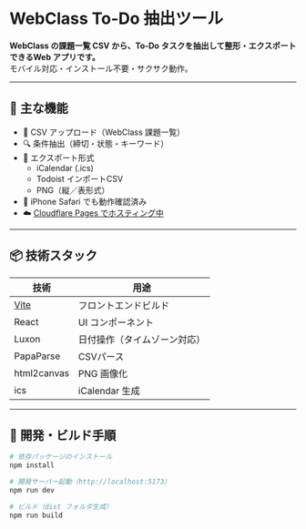 # WebClass To-Do 抽出ツール

**WebClass の課題一覧 CSV から、To-Do タスクを抽出して整形・エクスポートできるWeb アプリです。**  
モバイル対応・インストール不要・サクサク動作。



---

## 🔧 主な機能

- 📂 CSV アップロード（WebClass 課題一覧）
- 🔍 条件抽出（締切・状態・キーワード）
- 📅 エクスポート形式
  - iCalendar (.ics)
  - Todoist インポートCSV
  - PNG（縦／表形式）
- 📱 iPhone Safari でも動作確認済み
- ☁️ [Cloudflare Pages でホスティング中](https://webclass-todo.pages.dev)

---

## 📦 技術スタック

| 技術       | 用途               |
|------------|--------------------|
| [Vite](https://vitejs.dev/)       | フロントエンドビルド         |
| React      | UI コンポーネント         |
| Luxon      | 日付操作（タイムゾーン対応） |
| PapaParse  | CSVパース           |
| html2canvas| PNG 画像化         |
| ics        | iCalendar 生成      |

---

## 🚀 開発・ビルド手順

```bash
# 依存パッケージのインストール
npm install

# 開発サーバー起動（http://localhost:5173）
npm run dev

# ビルド（dist フォルダ生成）
npm run build